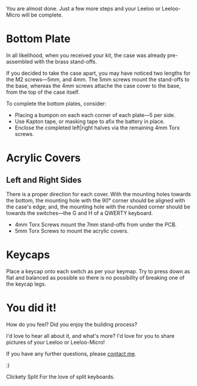 You are almost done.  Just a few more steps and your Leeloo or Leeloo-Micro will be complete.

# Bottom Plate
In all likelihood, when you received your kit, the case was already pre-assembled with the brass stand-offs.

If you decided to take the case apart, you may have noticed two lengths for the M2 screws—5mm, and 4mm.  The 5mm screws mount the stand-offs to the base, whereas the 4mm screws attache the case cover to the base, from the top of the case itself.

To complete the bottom plates, consider:
* Placing a bumpon on each each corner of each plate—5 per side.
* Use Kapton tape, or masking tape to afix the battery in place.
* Enclose the completed left|right halves via the remaining 4mm Torx screws.

# Acrylic Covers
## Left and Right Sides
There is a proper direction for each cover.  With the mounting holes towards the bottom, the mounting hole with the 90° corner should be aligned with the case's edge; and, the mounting hole with the rounded corner should be towards the switches—the G and H of a QWERTY keyboard.

   * 4mm Torx Screws mount the 7mm stand-offs from under the PCB.
   * 5mm Torx Screws to mount the acrylic covers.

# Keycaps
Place a keycap onto each switch as per your keymap.  Try to press down as flat and balanced as possible so there is no possibility of breaking one of the keycap legs.

# You did it!
How do you feel?  Did you enjoy the building process?

I'd love to hear all about it, and what's more?  I'd love for you to share pictures of your Leeloo or Leeloo-Micro!

If you have any further questions, please [contact me](https://clicketysplit.ca/pages/contact-us).

:)

Clickety Split
For the love of split keyboards.
